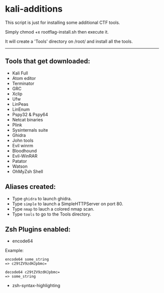 # kali-additions
This script is just for installing some additional CTF tools.

Simply chmod +x rootflag-install.sh then execute it.

It will create a 'Tools' directory on /root/ and install all the tools.

---
## Tools that get downloaded:

- Kali Full
- Atom editor
- Terminator
- GRC
- Xclip
- Ufw
- LinPeas
- LinEnum
- Pspy32 & Pspy64
- Netcat binaries
- Plink
- Sysinternals suite
- Ghidra
- John tools
- Evil winrm
- Bloodhound
- Evil-WinRAR
- Patator
- Watson
- OhMyZsh Shell

## Aliases created:

- Type `ghidra` to launch ghidra.
- Type `simple` to launch a SimpleHTTPServer on port 80.
- Type `nmap` to lauch a colored nmap scan.
- Type `tools` to go to the Tools directory.

## Zsh Plugins enabled:

- encode64

Example:
```
encode64 some_string
=> c29tZV9zdHJpbmc=

decode64 c29tZV9zdHJpbmc=
=> some_string
```
- zsh-syntax-highlighting
